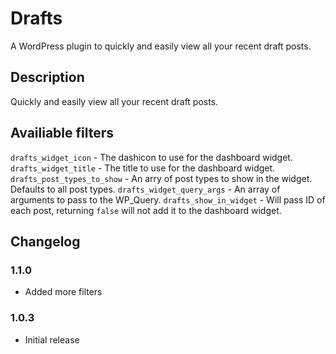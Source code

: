 # Drafts

A WordPress plugin to quickly and easily view all your recent draft posts.

## Description

Quickly and easily view all your recent draft posts.

## Availiable filters

`drafts_widget_icon` - The dashicon to use for the dashboard widget.
`drafts_widget_title` - The title to use for the dashboard widget.
`drafts_post_types_to_show` - An arry of post types to show in the widget. Defaults to all post types.
`drafts_widget_query_args` - An array of arguments to pass to the WP_Query.
`drafts_show_in_widget` - Will pass ID of each post, returning `false` will not add it to the dashboard widget.

## Changelog

### 1.1.0

* Added more filters

### 1.0.3

* Initial release
